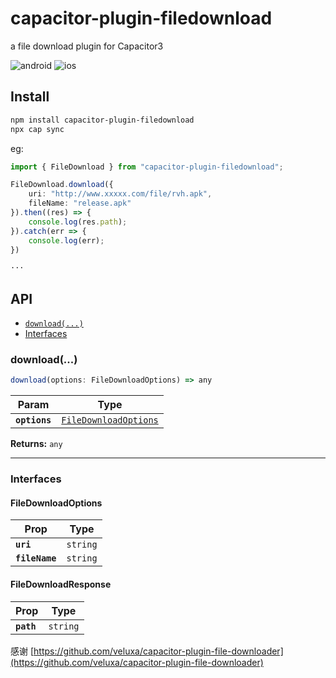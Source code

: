 # capacitor-plugin-filedownload

a file download plugin for Capacitor3

![android](https://img.shields.io/badge/android-pass-green) 
![ios](https://img.shields.io/badge/ios-pass-green)
## Install

```bash
npm install capacitor-plugin-filedownload
npx cap sync
```
eg:
```typescript
import { FileDownload } from "capacitor-plugin-filedownload";

FileDownload.download({
    uri: "http://www.xxxxx.com/file/rvh.apk",
    fileName: "release.apk"
}).then((res) => {
    console.log(res.path);
}).catch(err => {
    console.log(err);
})

···
```
## API

<docgen-index>

* [`download(...)`](#download)
* [Interfaces](#interfaces)

</docgen-index>

<docgen-api>
<!--Update the source file JSDoc comments and rerun docgen to update the docs below-->

### download(...)

```typescript
download(options: FileDownloadOptions) => any
```

| Param         | Type                                                                |
| ------------- | ------------------------------------------------------------------- |
| **`options`** | <code><a href="#filedownloadoptions">FileDownloadOptions</a></code> |

**Returns:** <code>any</code>

--------------------


### Interfaces


#### FileDownloadOptions

| Prop           | Type                |
| -------------- | ------------------- |
| **`uri`**      | <code>string</code> |
| **`fileName`** | <code>string</code> |


#### FileDownloadResponse

| Prop       | Type                |
| ---------- | ------------------- |
| **`path`** | <code>string</code> |

</docgen-api>

感谢 [https://github.com/veluxa/capacitor-plugin-file-downloader](https://github.com/veluxa/capacitor-plugin-file-downloader)